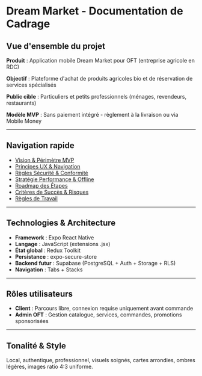 # Dream Market - Documentation de Cadrage

## Vue d'ensemble du projet

**Produit** : Application mobile Dream Market pour OFT (entreprise agricole en RDC)

**Objectif** : Plateforme d'achat de produits agricoles bio et de réservation de services spécialisés

**Public cible** : Particuliers et petits professionnels (ménages, revendeurs, restaurants)

**Modèle MVP** : Sans paiement intégré - règlement à la livraison ou via Mobile Money

---

## Navigation rapide

- [Vision & Périmètre MVP](./01-vision-perimetre-mvp.md)
- [Principes UX & Navigation](./02-principes-ux-navigation.md)
- [Règles Sécurité & Conformité](./03-regles-securite-conformite.md)
- [Stratégie Performance & Offline](./04-strategie-performance-offline.md)
- [Roadmap des Étapes](./05-roadmap-etapes.md)
- [Critères de Succès & Risques](./06-criteres-succes-risques.md)
- [Règles de Travail](./07-regles-travail.md)

---

## Technologies & Architecture

- **Framework** : Expo React Native
- **Langage** : JavaScript (extensions .jsx)
- **État global** : Redux Toolkit
- **Persistance** : expo-secure-store
- **Backend futur** : Supabase (PostgreSQL + Auth + Storage + RLS)
- **Navigation** : Tabs + Stacks

---

## Rôles utilisateurs

- **Client** : Parcours libre, connexion requise uniquement avant commande
- **Admin OFT** : Gestion catalogue, services, commandes, promotions sponsorisées

---

## Tonalité & Style

Local, authentique, professionnel, visuels soignés, cartes arrondies, ombres légères, images ratio 4:3 uniforme.

